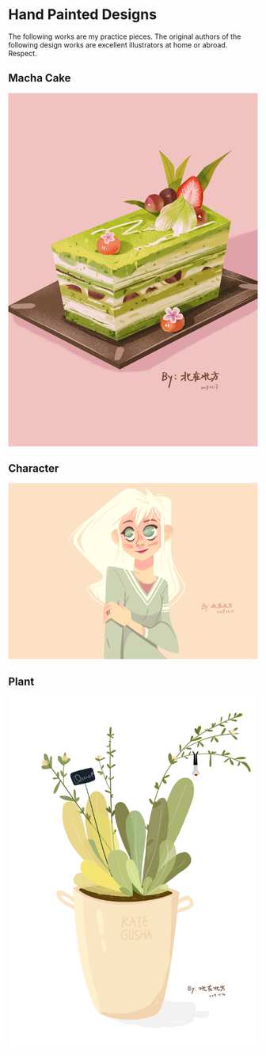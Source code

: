 # Hand Painted Designs
The following works are my practice pieces. The original authors of the following design works are excellent illustrators at home or abroad. Respect.
## Macha Cake
![](../assets/hand-painted/cake.png)

## Character
![](../assets/hand-painted/figure.png)

## Plant
![](../assets/hand-painted/plant.jpg)